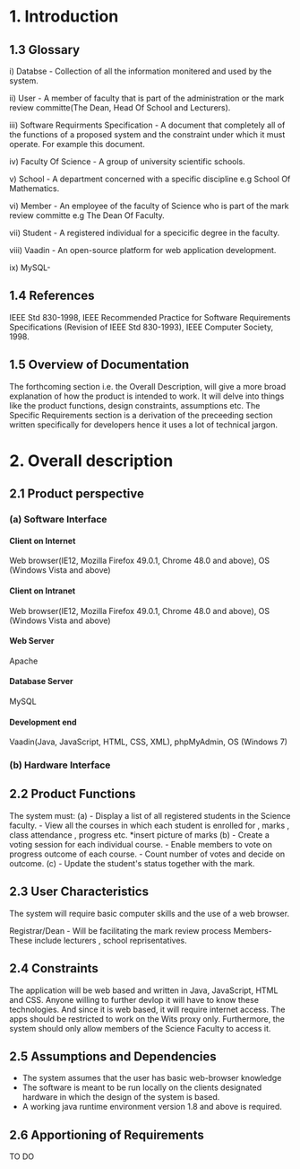 # 1. Introduction

## 1.3 Glossary 

i) Databse - Collection of all the information monitered and used by the system.

ii) User - A member of faculty that is part of the administration or the mark review committe(The Dean, Head Of School and Lecturers).  

iii) Software Requirments Specification - A document that completely all of the functions of a proposed system and the constraint under which it must operate. For example this document.

iv) Faculty Of Science - A group of university scientific schools.

v) School - A department concerned with a specific discipline e.g School Of Mathematics.

vi) Member - An employee of the faculty of Science who is part of the mark review committe  e.g The Dean Of Faculty.

vii) Student - A registered individual for a specicific degree in the faculty.

viii) Vaadin - An open-source platform for web application development. 

ix) MySQL- 

## 1.4 References
IEEE Std 830-1998, IEEE Recommended Practice for Software Requirements Specifications 
(Revision of IEEE Std 830-1993), IEEE Computer Society, 1998.

## 1.5 Overview of Documentation
The forthcoming section i.e. the Overall Description, will give a more broad explanation of how the product
is intended to work. It will delve into things like the product functions, design constraints, assumptions etc.
The  Specific Requirements section is a derivation of the preceeding section written specifically for developers
hence it uses a lot of technical jargon.

# 2. Overall description
## 2.1 Product perspective
### (a) Software Interface
#### Client on Internet
Web browser(IE12, Mozilla Firefox 49.0.1, Chrome 48.0 and above), OS (Windows Vista and above)
#### Client on Intranet
Web browser(IE12, Mozilla Firefox 49.0.1, Chrome 48.0 and above), OS (Windows Vista and above)
#### Web Server
Apache
#### Database Server
MySQL
#### Development end
Vaadin(Java, JavaScript, HTML, CSS, XML), phpMyAdmin, OS (Windows 7)
### (b) Hardware Interface
## 2.2 Product Functions
The system must:
(a) - Display a list of all registered students in the Science faculty.
    - View all the courses in which each student is enrolled for , marks , class attendance , progress etc. *insert picture of marks
(b) - Create a voting session for each individual course. 
    - Enable members to vote on progress outcome of each course. 
    - Count number of votes and decide on outcome. 
(c) - Update the student's status together with the mark.

## 2.3 User Characteristics 
The system will require basic computer skills and the use of a web browser.

Registrar/Dean - Will be facilitating the mark review process
Members- These include lecturers , school reprisentatives.

## 2.4 Constraints
The application will be web based and written in Java, JavaScript, HTML and CSS. Anyone willing to further devlop it will
have to know these technologies. 
And since it is web based, it will require internet access. The apps should be restricted to work on the Wits proxy only.
Furthermore, the system should only allow members of the Science Faculty to access it.

## 2.5 Assumptions and Dependencies
- The system assumes that the user has basic web-browser knowledge
- The software is meant to be run locally on the clients designated hardware in which the design of the system is based.
- A working java runtime environment version 1.8 and above is required.

## 2.6 Apportioning of Requirements 
 TO DO
